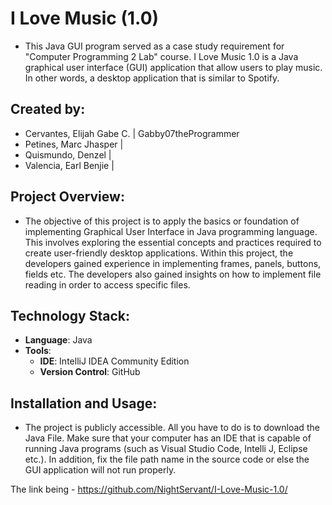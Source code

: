 # I Love Music (1.0)
- This Java GUI program served as a case study requirement for "Computer Programming 2 Lab" course. I Love Music 1.0 is a Java graphical user interface (GUI) application that allow users to play music. In other words, a desktop application that is similar to Spotify. 

## Created by:
- Cervantes, Elijah Gabe C. | Gabby07theProgrammer
- Petines, Marc Jhasper |
- Quismundo, Denzel |
- Valencia, Earl Benjie |

## Project Overview:
- The objective of this project is to apply the basics or foundation of implementing Graphical User Interface in Java programming language. This involves exploring the essential concepts and practices required to create user-friendly desktop applications. Within this project, the developers gained experience in implementing frames, panels, buttons, fields etc. The developers also gained insights on how to implement file reading in order to access specific files. 

## Technology Stack:
- **Language**: Java
- **Tools**:
  - **IDE**: IntelliJ IDEA Community Edition
  - **Version Control**: GitHub

## Installation and Usage:
- The project is publicly accessible. All you have to do is to download the Java File. Make sure that your computer has an IDE that is capable of running Java programs (such as Visual Studio Code, Intelli J, Eclipse etc.). In addition, fix the file path name in the source code or else the GUI application will not run properly. 

The link being - https://github.com/NightServant/I-Love-Music-1.0/

